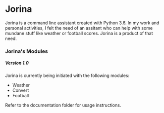 # Jorina
Jorina is a command line assistant created with Python 3.6. In my work and personal activities, I felt the need of an assitant who can help with some mundane stuff like weather or football scores. Jorina is a product of that need.

### Jorina's Modules
##### Version 1.0
Jorina is currently being initiated with the following modules:
- Weather
- Convert
- Football

Refer to the documentation folder for usage instructions.
